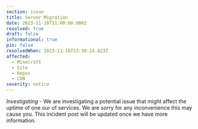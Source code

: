 ```yaml
---
section: issue
title: Server Migration
date: 2023-11-16T11:00:00.000Z
resolved: true
draft: false
informational: true
pin: false
resolvedWhen: 2023-11-16T13:30:24.823Z
affected:
  - Minecraft
  - Site
  - Repos
  - CDN
severity: notice
---
```

*Investigating* - We are investigating a potential issue that might affect the uptime of one our of services. We are sorry for any inconvenience this may cause you. This incident post will be updated once we have more information.